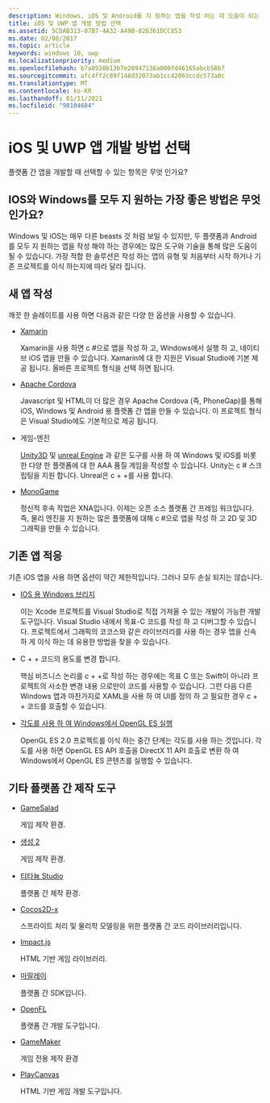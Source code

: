 ```yaml
---
description: Windows, iOS 및 Android를 지 원하는 앱을 작성 하는 데 도움이 되는 도구와 기술에 대해 알아봅니다.
title: iOS 및 UWP 앱 개발 방법 선택
ms.assetid: 5CDAB313-07B7-4A32-A49B-026361DCC853
ms.date: 02/08/2017
ms.topic: article
keywords: windows 10, uwp
ms.localizationpriority: medium
ms.openlocfilehash: b7a8920b13b7e28947138a000fd46165abcb58b7
ms.sourcegitcommit: afc4ff2c89f148d32073ab1cc42063ccdc573a8c
ms.translationtype: MT
ms.contentlocale: ko-KR
ms.lasthandoff: 01/11/2021
ms.locfileid: "98104684"
---
```

# <a name="selecting-an-approach-to-ios-and-uwp-app-development"></a>iOS 및 UWP 앱 개발 방법 선택


플랫폼 간 앱을 개발할 때 선택할 수 있는 항목은 무엇 인가요?

## <a name="whats-the-best-way-to-support-both-ios-and-windows"></a>IOS와 Windows를 모두 지 원하는 가장 좋은 방법은 무엇 인가요?

Windows 및 iOS는 매우 다른 beasts 것 처럼 보일 수 있지만, 두 플랫폼과 Android를 모두 지 원하는 앱을 작성 해야 하는 경우에는 많은 도구와 기술을 통해 많은 도움이 될 수 있습니다. 가장 적합 한 솔루션은 작성 하는 앱의 유형 및 처음부터 시작 하거나 기존 프로젝트를 이식 하는지에 따라 달라 집니다.

## <a name="writing-a-new-app"></a>새 앱 작성

깨끗 한 슬레이트를 사용 하면 다음과 같은 다양 한 옵션을 사용할 수 있습니다.

-   [Xamarin](https://xamarin.com/)

    Xamarin을 사용 하면 c #으로 앱을 작성 하 고, Windows에서 실행 하 고, 네이티브 iOS 앱을 만들 수 있습니다. Xamarin에 대 한 지원은 Visual Studio에 기본 제공 됩니다. 올바른 프로젝트 형식을 선택 하면 됩니다.

-   [Apache Cordova](https://www.microsoft.com/?ref=go)

    Javascript 및 HTML이 더 많은 경우 Apache Cordova (즉, PhoneGap)를 통해 iOS, Windows 및 Android 용 플랫폼 간 앱을 만들 수 있습니다. 이 프로젝트 형식은 Visual Studio에도 기본적으로 제공 됩니다.

-   게임-엔진

    [Unity3D](https://www.unity3d.com/) 및 [unreal Engine](https://www.unrealengine.com/en-US/) 과 같은 도구를 사용 하 여 Windows 및 iOS를 비롯 한 다양 한 플랫폼에 대 한 AAA 품질 게임을 작성할 수 있습니다. Unity는 c # 스크립팅을 지원 합니다. Unreal은 c + +를 사용 합니다.

-   [MonoGame](http://www.monogame.net/)

    정신적 후속 작업은 XNA입니다. 이제는 오픈 소스 플랫폼 간 프레임 워크입니다. 즉, 물리 엔진을 지 원하는 많은 플랫폼에 대해 c #으로 앱을 작성 하 고 2D 및 3D 그래픽을 만들 수 있습니다.

## <a name="adapting-an-existing-app"></a>기존 앱 적응

기존 iOS 앱을 사용 하면 옵션이 약간 제한적입니다. 그러나 모두 손실 되지는 않습니다.

-   [IOS 용 Windows 브리지](https://github.com/Microsoft/WinObjC)

    이는 Xcode 프로젝트를 Visual Studio로 직접 가져올 수 있는 개발이 가능한 개발 도구입니다. Visual Studio 내에서 목표-C 코드를 작성 하 고 디버그할 수 있습니다. 프로젝트에서 그래픽의 코코스와 같은 라이브러리를 사용 하는 경우 앱을 신속 하 게 이식 하는 데 유용한 방법을 찾을 수 있습니다.

-   C + + 코드의 용도를 변경 합니다.

    핵심 비즈니스 논리를 c + +로 작성 하는 경우에는 목표 C 또는 Swift이 아니라 프로젝트의 사소한 변경 내용 으로만이 코드를 사용할 수 있습니다. 그런 다음 다른 Windows 앱과 마찬가지로 XAML을 사용 하 여 UI를 정의 하 고 필요한 경우 c + + 코드를 호출할 수 있습니다.

-   [각도를 사용 하 여 Windows에서 OpenGL ES 실행](https://github.com/microsoft/angle/wiki)

    OpenGL ES 2.0 프로젝트를 이식 하는 중간 단계는 각도를 사용 하는 것입니다. 각도를 사용 하면 OpenGL ES API 호출을 DirectX 11 API 호출로 변환 하 여 Windows에서 OpenGL ES 콘텐츠를 실행할 수 있습니다.

## <a name="other-cross-platform-authoring-tools"></a>기타 플랫폼 간 제작 도구

-   [GameSalad](https://gamesalad.com/)

    게임 제작 환경.

-   [생성 2]( https://www.scirra.com/)

    게임 제작 환경.

-   [티타늄 Studio](https://www.appcelerator.com/platform/titanium-studio/)

    플랫폼 간 제작 환경.

-   [Cocos2D-x](https://www.cocos2d-x.org/)

    스프라이트 처리 및 물리학 모델링을 위한 플랫폼 간 코드 라이브러리입니다.

-   [Impact.js](https://impactjs.com/)

    HTML 기반 게임 라이브러리.

-   [마말레이](http://madewithmarmalade.com/)

    플랫폼 간 SDK입니다.

-   [OpenFL](https://www.openfl.org/)

    플랫폼 간 개발 도구입니다.

-   [GameMaker](https://www.yoyogames.com/gamemaker/studio)

    게임 전용 제작 환경

-   [PlayCanvas](https://playcanvas.com/)

    HTML 기반 게임 개발 도구입니다.

